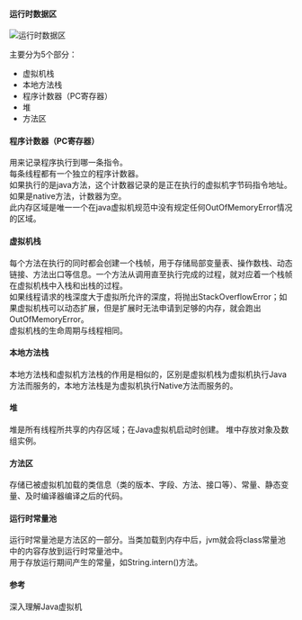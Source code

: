 #### 运行时数据区
![运行时数据区](https://ww1.sinaimg.cn/large/007rAy9hgy1g0ujou96pmj30fe090t9m.jpg)

主要分为5个部分：
- 虚拟机栈
- 本地方法栈
- 程序计数器（PC寄存器）
- 堆
- 方法区

#### 程序计数器（PC寄存器）
用来记录程序执行到哪一条指令。  
每条线程都有一个独立的程序计数器。  
如果执行的是java方法，这个计数器记录的是正在执行的虚拟机字节码指令地址。如果是native方法，计数器为空。  
此内存区域是唯一一个在java虚拟机规范中没有规定任何OutOfMemoryError情况的区域。
#### 虚拟机栈
每个方法在执行的同时都会创建一个栈帧，用于存储局部变量表、操作数栈、动态链接、方法出口等信息。一个方法从调用直至执行完成的过程，就对应着一个栈帧在虚拟机栈中入栈和出栈的过程。  
如果线程请求的栈深度大于虚拟所允许的深度，将抛出StackOverflowError；如果虚拟机栈可以动态扩展，但是扩展时无法申请到足够的内存，就会跑出OutOfMemoryError。  
虚拟机栈的生命周期与线程相同。
#### 本地方法栈
本地方法栈和虚拟机方法栈的作用是相似的，区别是虚拟机栈为虚拟机执行Java方法而服务的，本地方法栈是为虚拟机执行Native方法而服务的。
#### 堆
堆是所有线程所共享的内存区域；在Java虚拟机启动时创建。
堆中存放对象及数组实例。
#### 方法区
存储已被虚拟机加载的类信息（类的版本、字段、方法、接口等）、常量、静态变量、及时编译器编译之后的代码。
#### 运行时常量池
运行时常量池是方法区的一部分。当类加载到内存中后，jvm就会将class常量池中的内容存放到运行时常量池中。  
用于存放运行期间产生的常量，如String.intern()方法。  

#### 参考
深入理解Java虚拟机
